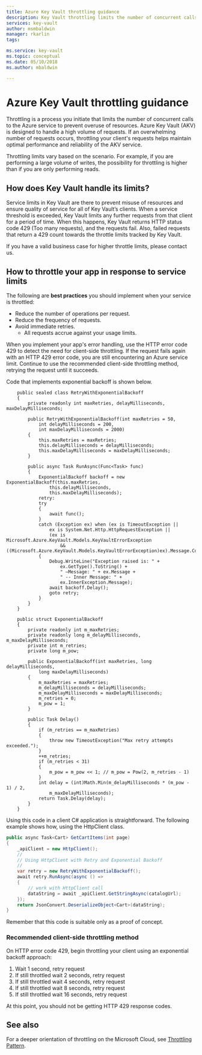```yaml
---
title: Azure Key Vault throttling guidance
description: Key Vault throttling limits the number of concurrent calls to prevent overuse of resources.
services: key-vault
author: msmbaldwin
manager: rkarlin
tags:

ms.service: key-vault
ms.topic: conceptual
ms.date: 05/10/2018
ms.author: mbaldwin

---
```


# Azure Key Vault throttling guidance

Throttling is a process you initiate that limits the number of concurrent calls to the Azure service to prevent overuse of resources. Azure Key Vault (AKV) is designed to handle a high volume of requests. If an overwhelming number of requests occurs, throttling your client's requests helps maintain optimal performance and reliability of the AKV service.

Throttling limits vary based on the scenario. For example, if you are performing a large volume of writes, the possibility for throttling is higher than if you are only performing reads.

## How does Key Vault handle its limits?

Service limits in Key Vault are there to prevent misuse of resources and ensure quality of service for all of Key Vault’s clients. When a service threshold is exceeded, Key Vault limits any further requests from that client for a period of time. When this happens, Key Vault returns HTTP status code 429 (Too many requests), and the requests fail. Also, failed requests that return a 429 count towards the throttle limits tracked by Key Vault. 

If you have a valid business case for higher throttle limits, please contact us.


## How to throttle your app in response to service limits

The following are **best practices** you should implement when your service is throttled:
- Reduce the number of operations per request.
- Reduce the frequency of requests.
- Avoid immediate retries. 
    - All requests accrue against your usage limits.

When you implement your app's error handling, use the HTTP error code 429 to detect the need for client-side throttling. If the request fails again with an HTTP 429 error code, you are still encountering an Azure service limit. Continue to use the recommended client-side throttling method, retrying the request until it succeeds.

Code that implements exponential backoff is shown below. 
```
    public sealed class RetryWithExponentialBackoff
    {
        private readonly int maxRetries, delayMilliseconds, maxDelayMilliseconds;

        public RetryWithExponentialBackoff(int maxRetries = 50,
            int delayMilliseconds = 200,
            int maxDelayMilliseconds = 2000)
        {
            this.maxRetries = maxRetries;
            this.delayMilliseconds = delayMilliseconds;
            this.maxDelayMilliseconds = maxDelayMilliseconds;
        }

        public async Task RunAsync(Func<Task> func)
        {
            ExponentialBackoff backoff = new ExponentialBackoff(this.maxRetries,
                this.delayMilliseconds,
                this.maxDelayMilliseconds);
            retry:
            try
            {
                await func();
            }
            catch (Exception ex) when (ex is TimeoutException ||
                ex is System.Net.Http.HttpRequestException ||
                (ex is Microsoft.Azure.KeyVault.Models.KeyVaultErrorException 
                    && ((Microsoft.Azure.KeyVault.Models.KeyVaultErrorException)ex).Message.Contains("'429'")))
            {
                Debug.WriteLine("Exception raised is: " +
                    ex.GetType().ToString() +
                    " –Message: " + ex.Message +
                    " -- Inner Message: " +
                    ex.InnerException.Message);
                await backoff.Delay();
                goto retry;
            }
        }
    }

    public struct ExponentialBackoff
    {
        private readonly int m_maxRetries;
        private readonly long m_delayMilliseconds, m_maxDelayMilliseconds;
        private int m_retries;
        private long m_pow;

        public ExponentialBackoff(int maxRetries, long delayMilliseconds,
            long maxDelayMilliseconds)
        {
            m_maxRetries = maxRetries;
            m_delayMilliseconds = delayMilliseconds;
            m_maxDelayMilliseconds = maxDelayMilliseconds;
            m_retries = 0;
            m_pow = 1;
        }

        public Task Delay()
        {
            if (m_retries == m_maxRetries)
            {
                throw new TimeoutException("Max retry attempts exceeded.");
            }
            ++m_retries;
            if (m_retries < 31)
            {
                m_pow = m_pow << 1; // m_pow = Pow(2, m_retries - 1)
            }
            int delay = (int)Math.Min(m_delayMilliseconds * (m_pow - 1) / 2,
                m_maxDelayMilliseconds);
            return Task.Delay(delay);
        }
    }
```


Using this code in a client C\# application is straightforward. The following example shows how, using the HttpClient class.

```csharp
public async Task<Cart> GetCartItems(int page)
{
    _apiClient = new HttpClient();
    //
    // Using HttpClient with Retry and Exponential Backoff
    //
    var retry = new RetryWithExponentialBackoff();
    await retry.RunAsync(async () =>
    {
        // work with HttpClient call
        dataString = await _apiClient.GetStringAsync(catalogUrl);
    });
    return JsonConvert.DeserializeObject<Cart>(dataString);
}
```

Remember that this code is suitable only as a proof of concept. 

### Recommended client-side throttling method

On HTTP error code 429, begin throttling your client using an exponential backoff approach:

1. Wait 1 second, retry request
2. If still throttled wait 2 seconds, retry request
3. If still throttled wait 4 seconds, retry request
4. If still throttled wait 8 seconds, retry request
5. If still throttled wait 16 seconds, retry request

At this point, you should not be getting HTTP 429 response codes.

## See also

For a deeper orientation of throttling on the Microsoft Cloud, see [Throttling Pattern](https://docs.microsoft.com/azure/architecture/patterns/throttling).

